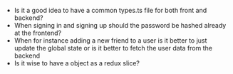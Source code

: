 - Is it a good idea to have a common types.ts file for both front and backend?
- When signing in and signing up should the password be hashed already at the frontend? 
- When for instance adding a new friend to a user is it better to just update the global state or is it better to fetch the user data from the backend
- Is it wise to have a object as a redux slice?